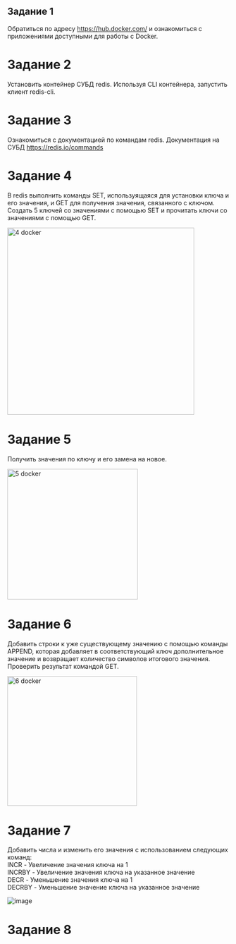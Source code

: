 ## Задание 1
Обратиться по адресу https://hub.docker.com/ и ознакомиться с приложениями доступными для работы с Docker. <br>
# Задание 2
Установить контейнер СУБД redis. Используя CLI контейнера, запустить клиент redis-cli. <br>
# Задание 3
Ознакомиться с документацией по командам redis. Документация на СУБД https://redis.io/commands <br>
# Задание 4
В redis выполнить команды SET, используящаяся для установки ключа и его значения, и GET для получения значения, связанного с ключом. 
Создать 5 ключей со значениями с помощью SET и прочитать ключи со значениями с помощью GET. <br>

<img width="424" alt="4 docker" src="https://github.com/user-attachments/assets/cf5e98dc-c379-410f-817e-b34a285878cd"> <br>

# Задание 5
Получить значения по ключу и его замена на новое. <br>

<img width="296" alt=" 5 docker" src="https://github.com/user-attachments/assets/509158b4-5636-48a4-818e-1f1988d68277"> <br>

# Задание 6
Добавить строки к уже существующему значению c помощью команды APPEND, которая добавляет в соответствующий ключ дополнительное значение и возвращает количество символов итогового значения. Проверить результат командой GET.<br>

<img width="294" alt="6 docker" src="https://github.com/user-attachments/assets/1baf4db1-1130-4f6d-9c76-153ca7590a92"> <br>

# Задание 7
Добавить числа и изменить его значения с использованием следующих команд:<br>INCR - Увеличение значения ключа на 1<br> INCRBY - Увеличение значения ключа на указанное значение <br> DECR - Уменьшение значения ключа на 1 <br> DECRBY - Уменьшение значение ключа на указанное значение <br>

![image](https://github.com/user-attachments/assets/85fc5bd2-027a-46a1-8a69-10a2f4bd915f) <br>

# Задание 8
